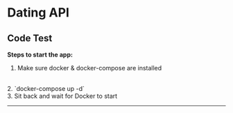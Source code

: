 # Dating API

## ____Code Test____


__Steps to start the app:__

1. Make sure docker & docker-compose are installed
<br>
2. `docker-compose up -d`
<br>
3. Sit back and wait for Docker to start


--------




